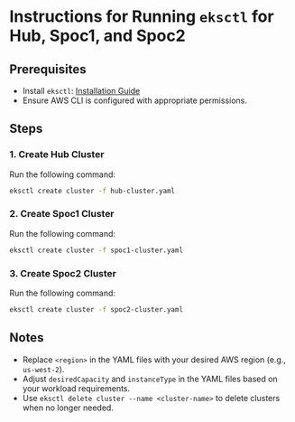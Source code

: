 # Instructions for Running `eksctl` for Hub, Spoc1, and Spoc2

## Prerequisites
- Install `eksctl`: [Installation Guide](https://eksctl.io/introduction/#installation)
- Ensure AWS CLI is configured with appropriate permissions.

## Steps

### 1. Create Hub Cluster
Run the following command:
```bash
eksctl create cluster -f hub-cluster.yaml
```

### 2. Create Spoc1 Cluster
Run the following command:
```bash
eksctl create cluster -f spoc1-cluster.yaml
```

### 3. Create Spoc2 Cluster
Run the following command:
```bash
eksctl create cluster -f spoc2-cluster.yaml
```

## Notes
- Replace `<region>` in the YAML files with your desired AWS region (e.g., `us-west-2`).
- Adjust `desiredCapacity` and `instanceType` in the YAML files based on your workload requirements.
- Use `eksctl delete cluster --name <cluster-name>` to delete clusters when no longer needed.
